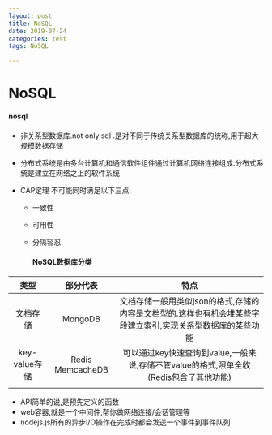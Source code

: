 ```yaml
---
layout: post
title: NoSQL
date: 2019-07-24
categories: test
tags: NoSQL

---
```


# NoSQL

#### nosql

- 非关系型数据库.not only sql .是对不同于传统关系型数据库的统称,用于超大规模数据存储

- 分布式系统是由多台计算机和通信软件组件通过计算机网络连接组成.分布式系统是建立在网络之上的软件系统

- CAP定理 不可能同时满足以下三点:

  - 一致性

  - 可用性

  - 分隔容忍

    #### NoSQL数据库分类

|     类型      |     部分代表     |                             特点                             |
| :-----------: | :--------------: | :----------------------------------------------------------: |
|   文档存储    |     MongoDB      | 文档存储一般用类似json的格式,存储的内容是文档型的.这样也有机会堆某些字段建立索引,实现关系型数据库的某些功能 |
| key-value存储 | Redis MemcacheDB | 可以通过key快速查询到value,一般来说,存储不管value的格式,照单全收(Redis包含了其他功能) |
|               |                  |                                                              |

- API简单的说,是预先定义的函数
- web容器,就是一个中间件,帮你做网络连接/会话管理等
- nodejs.js所有的异步I/O操作在完成时都会发送一个事件到事件队列